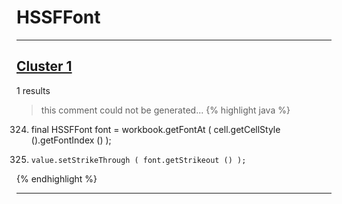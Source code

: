 # HSSFFont

***

## [Cluster 1](./1)
1 results
> this comment could not be generated...
{% highlight java %}
324. final HSSFFont font = workbook.getFontAt ( cell.getCellStyle ().getFontIndex () );
327.     value.setStrikeThrough ( font.getStrikeout () );
{% endhighlight %}

***

